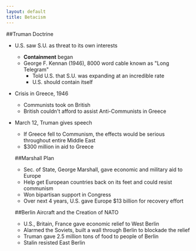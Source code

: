 ```yaml
---
layout: default
title: Betacism
---
```

##Truman Doctrine
- U.S. saw S.U. as threat to its own interests
	- **Containment** began
	- George F. Kennan (1946), 8000 word cable known as "Long Telegram"
		- Told U.S. that S.U. was expanding at an incredible rate
		- U.S. should contain itself
- Crisis in Greece, 1946
	- Communists took on British
	- British couldn't afford to assist Anti-Communists in Greece
- March 12, Truman gives speech
	- If Greece fell to Communism, the effects would be serious throughout entire Middle East
	- $300 million in aid to Greece

	##Marshall Plan
	- Sec. of State, George Marshall, gave economic and military aid to Europe
	- Help get European countries back on its feet and could resist communism
	- Won bipartisan support in Congress
	- Over next 4 years, U.S. gave Europe $13 billion for recovery effort

	##Berlin Aircraft and the Creation of NATO
	- U.S., Britain, France gave economic relief to West Berlin
	- Alarmed the Soviets, built a wall through Berlin to blockade the relief
	- Truman gave 2.5 million tons of food to people of Berlin
	- Stalin resisted East Berlin